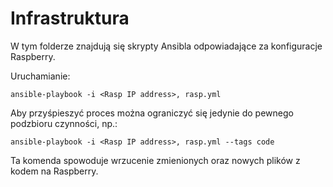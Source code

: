 # Infrastruktura

W tym folderze znajdują się skrypty Ansibla odpowiadające za konfiguracje Raspberry.

Uruchamianie:
```
ansible-playbook -i <Rasp IP address>, rasp.yml 
```

Aby przyśpieszyć proces można ograniczyć się jedynie do pewnego podzbioru czynności, np.:
```
ansible-playbook -i <Rasp IP address>, rasp.yml --tags code
```
Ta komenda spowoduje wrzucenie zmienionych oraz nowych plików z kodem na Raspberry.